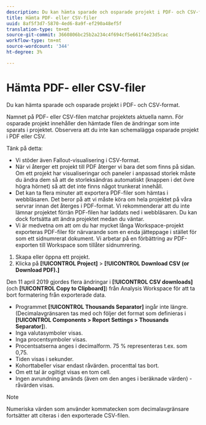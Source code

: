 ```yaml
---
description: Du kan hämta sparade och osparade projekt i PDF- och CSV-format.
title: Hämta PDF- eller CSV-filer
uuid: 8af5f3d7-5870-4ed6-8a9f-ef290a48ef5f
translation-type: tm+mt
source-git-commit: 3660806bc25b2a234c4f694cf5e661f4e23d5cac
workflow-type: tm+mt
source-wordcount: '344'
ht-degree: 3%

---
```



# Hämta PDF- eller CSV-filer

Du kan hämta sparade och osparade projekt i PDF- och CSV-format.

Namnet på PDF- eller CSV-filen matchar projektets aktuella namn. För osparade projekt innehåller den hämtade filen de ändringar som inte sparats i projektet. Observera att du inte kan schemalägga osparade projekt i PDF eller CSV.

Tänk på detta:

* Vi stöder även Fallout-visualisering i CSV-format.
* När vi återger ett projekt till PDF återger vi bara det som finns på sidan. Om ett projekt har visualiseringar och paneler i anpassad storlek måste du ändra dem så att de storleksändras automatiskt (knappen i det övre högra hörnet) så att det inte finns något trunkerat innehåll.
* Det kan ta flera minuter att exportera PDF-filer som hämtas i webbläsaren. Det beror på att vi måste köra om hela projektet på våra servrar innan det återges i PDF-format. Vi rekommenderar att du inte lämnar projektet förrän PDF-filen har laddats ned i webbläsaren. Du kan dock fortsätta att ändra projektet medan du väntar.
* Vi är medvetna om att om du har mycket långa Workspace-projekt exporteras PDF-filer för närvarande som en enda jätteppage i stället för som ett sidnumrerat dokument. Vi arbetar på en förbättring av PDF-exporten till Workspace som tillåter sidnumrering.

1. Skapa eller öppna ett projekt.
1. Klicka på **[!UICONTROL Project]** > **[!UICONTROL Download CSV (or Download PDF).]**

Den 11 april 2019 gjordes flera ändringar i **[!UICONTROL CSV downloads]** (och **[!UICONTROL Copy to Clipboard]**) från Analysis Workspace för att ta bort formatering från exporterade data.
* Programmet **[!UICONTROL Thousands Separator]** ingår inte längre. (Decimalavgränsaren tas med och följer det format som definieras i **[!UICONTROL Components > Report Settings > Thousands Separator]**).
* Inga valutasymboler visas.
* Inga procentsymboler visas.
* Procentsatserna anges i decimalform. 75 % representeras t.ex. som 0,75.
* Tiden visas i sekunder.
* Kohorttabeller visar endast råvärden. procenttal tas bort.
* Om ett tal är ogiltigt visas en tom cell.
* Ingen avrundning används (även om den anges i beräknade värden) - råvärden visas.

>[!NOTE]
>
>Numeriska värden som använder kommatecken som decimalavgränsare fortsätter att citeras i den exporterade CSV-filen.
